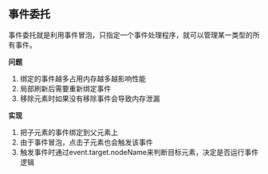 事件委托
---

事件委托就是利用事件冒泡，只指定一个事件处理程序，就可以管理某一类型的所有事件。

**问题**

1. 绑定的事件越多占用内存越多越影响性能
2. 局部刷新后需要重新绑定事件
3. 移除元素时如果没有移除事件会导致内存泄漏

**实现**

1. 把子元素的事件绑定到父元素上
2. 由于事件冒泡，点击子元素也会触发该事件
3. 触发事件时通过event.target.nodeName来判断目标元素，决定是否运行事件逻辑